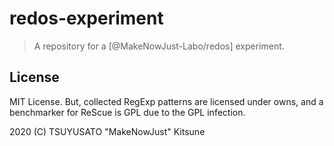 # redos-experiment

> A repository for a [@MakeNowJust-Labo/redos] experiment.

## License

MIT License.
But, collected RegExp patterns are licensed under owns, and a benchmarker for ReScue is GPL due to the GPL infection.

2020 (C) TSUYUSATO "MakeNowJust" Kitsune
